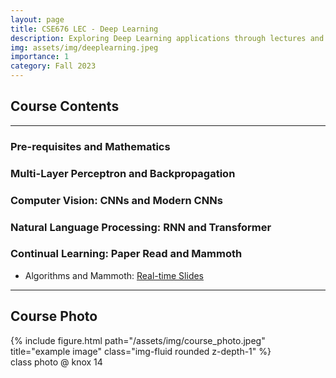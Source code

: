 ```yaml
---
layout: page
title: CSE676 LEC - Deep Learning
description: Exploring Deep Learning applications through lectures and practical projects.
img: assets/img/deeplearning.jpeg
importance: 1
category: Fall 2023
---
```

## Course Contents
---

### Pre-requisites and Mathematics

### Multi-Layer Perceptron and Backpropagation

### Computer Vision: CNNs and Modern CNNs

### Natural Language Processing: RNN and Transformer

### Continual Learning: Paper Read and Mammoth

- Algorithms and Mammoth: [Real-time Slides](https://6535d10b22d9df0008b0825d--remarkable-bienenstitch-54050f.netlify.app/1)

---
## Course Photo
<div class="row">
  <div class="col-sm mt-3 mt-md-0">
    {% include figure.html path="/assets/img/course_photo.jpeg" title="example image" class="img-fluid rounded z-depth-1" %}
  </div>
</div>
<div class="caption">
  class photo @ knox 14
</div>

